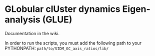 

# GLobular clUster dynamics Eigen-analysis (GLUE)

Documentation in the wiki.

In order to run the scripts, you must add the following path to your PYTHONPATH:
`path/to/SIDM_GC_axis_ratios/lib/`
